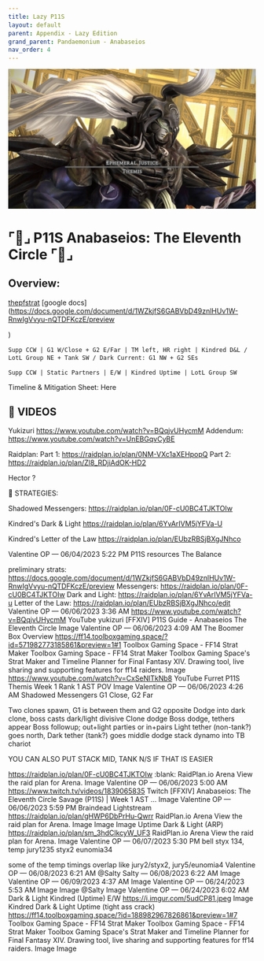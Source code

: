 ```yaml
---
title: Lazy P11S
layout: default
parent: Appendix - Lazy Edition
grand_parent: Pandaemonium - Anabaseios
nav_order: 4
---
```


![image](/docs/assets/images/p11s/maxresdefault.jpg)

# ⌜💎⌟ P11S Anabaseios: The Eleventh Circle ⌜💎⌟

## Overview:

[thepfstrat](https://www.thepfstrat.com/p11s)
[google docs](https://docs.google.com/document/d/1WZkjfS6GABVbD49znlHUv1W-RnwIgVvyu-nQTDFKczE/preview

)

```
Supp CCW | G1 W/Close + G2 E/Far | TM left, HR right | Kindred D&L / LotL Group NE + Tank SW / Dark Current: G1 NW + G2 SEs
```

```
Supp CCW | Static Partners | E/W | Kindred Uptime | LotL Group SW
```

Timeline & Mitigation Sheet:
Here

## 🎦 VIDEOS

Yukizuri
https://www.youtube.com/watch?v=BQqjvUHycmM
Addendum: https://www.youtube.com/watch?v=UnEBGqvCyBE

Raidplan:
Part 1: https://raidplan.io/plan/0NM-VXc1aXEHpopQ
Part 2: https://raidplan.io/plan/Zl8_RDjiAdOK-HD2

Hector
?

📌 STRATEGIES:

Shadowed Messengers:
https://raidplan.io/plan/0F-cU0BC4TJKTOIw

Kindred's Dark & Light
https://raidplan.io/plan/6YvArIVM5jYFVa-U

Kindred's Letter of the Law
https://raidplan.io/plan/EUbzRBSjBXgJNhco

Valentine
OP
— 06/04/2023 5:22 PM
P11S resources
⁠The Balance⁠

preliminary strats: https://docs.google.com/document/d/1WZkjfS6GABVbD49znlHUv1W-RnwIgVvyu-nQTDFKczE/preview
Messengers: https://raidplan.io/plan/0F-cU0BC4TJKTOIw
Dark and Light: https://raidplan.io/plan/6YvArIVM5jYFVa-u
Letter of the Law: https://raidplan.io/plan/EUbzRBSjBXgJNhco/edit
Valentine
OP
— 06/06/2023 3:36 AM
https://www.youtube.com/watch?v=BQqjvUHycmM
YouTube
yukizuri
[FFXIV] P11S Guide - Anabaseios The Eleventh Circle
Image
Valentine
OP
— 06/06/2023 4:09 AM
The Boomer Box
Overview
https://ff14.toolboxgaming.space/?id=571982773185861&preview=1#1
Toolbox Gaming Space - FF14 Strat Maker
Toolbox Gaming Space - FF14 Strat Maker
Toolbox Gaming Space's Strat Maker and Timeline Planner for Final Fantasy XIV. Drawing tool, live sharing and supporting features for ff14 raiders.
Image
https://www.youtube.com/watch?v=CxSeNlTkNb8
YouTube
Furret
P11S Themis Week 1 Rank 1 AST POV
Image
Valentine
OP
— 06/06/2023 4:26 AM
Shadowed Messengers
G1 Close, G2 Far

Two clones spawn, G1 is between them and G2 opposite
Dodge into dark clone, boss casts dark/light divisive
Clone dodge
Boss dodge, tethers appear
Boss followup; out+light parties or in+pairs
Light tether (non-tank?) goes north, Dark tether (tank?) goes middle
dodge stack dynamo into TB chariot

YOU CAN ALSO PUT STACK MID, TANK N/S IF THAT IS EASIER

https://raidplan.io/plan/0F-cU0BC4TJKTOIw
:blank:
RaidPlan.io
Arena
View the raid plan for Arena.
Image
Valentine
OP
— 06/06/2023 5:00 AM
https://www.twitch.tv/videos/1839065835
Twitch
[FFXIV] Anabaseios: The Eleventh Circle Savage (P11S) | Week 1 AST ...
Image
Valentine
OP
— 06/06/2023 5:59 PM
Braindead Lightstream
https://raidplan.io/plan/gHWP6DbPrHu-Qwrr
RaidPlan.io
Arena
View the raid plan for Arena.
Image
Image
Image
Uptime Dark & Light
(ARP)
https://raidplan.io/plan/sm_3hdClkcyW_UF3
RaidPlan.io
Arena
View the raid plan for Arena.
Image
Valentine
OP
— 06/07/2023 5:30 PM
bell styx 134, temp jury1235 styx2 eunomia34

some of the temp timings overlap like jury2/styx2, jury5/eunomia4
Valentine
OP
— 06/08/2023 6:21 AM
@Salty
Salty — 06/08/2023 6:22 AM
Image
Valentine
OP
— 06/09/2023 4:37 AM
Image
Valentine
OP
— 06/24/2023 5:53 AM
Image
Image
@Salty
Image
Valentine
OP
— 06/24/2023 6:02 AM
Dark & Light
Kindred (Uptime)
E/W
https://i.imgur.com/5udCP81.jpeg
Image
Kindred Dark & Light
Uptime (tight ass crack)
https://ff14.toolboxgaming.space/?id=188982967826861&preview=1#7
Toolbox Gaming Space - FF14 Strat Maker
Toolbox Gaming Space - FF14 Strat Maker
Toolbox Gaming Space's Strat Maker and Timeline Planner for Final Fantasy XIV. Drawing tool, live sharing and supporting features for ff14 raiders.
Image
Image
